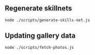 ## Regenerate skillnets
```
node ./scripts/generate-skills-net.js
```

## Updating gallery data
```
node ./scripts/fetch-photos.js
```
